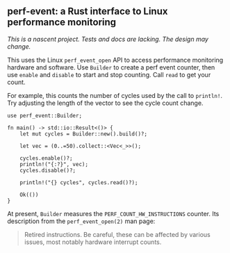 ## perf-event: a Rust interface to Linux performance monitoring

*This is a nascent project. Tests and docs are lacking. The design may change.*

This uses the Linux `perf_event_open` API to access performance monitoring
hardware and software. Use `Builder` to create a perf event counter, then use
`enable` and `disable` to start and stop counting. Call `read` to get your
count.

For example, this counts the number of cycles used by the call to `println!`.
Try adjusting the length of the vector to see the cycle count change.

    use perf_event::Builder;

    fn main() -> std::io::Result<()> {
        let mut cycles = Builder::new().build()?;

        let vec = (0..=50).collect::<Vec<_>>();

        cycles.enable()?;
        println!("{:?}", vec);
        cycles.disable()?;

        println!("{} cycles", cycles.read()?);

        Ok(())
    }

At present, `Builder` measures the `PERF_COUNT_HW_INSTRUCTIONS` counter. Its
description from the `perf_event_open(2)` man page:

> Retired instructions. Be careful, these can be affected by various issues,
> most notably hardware interrupt counts.
